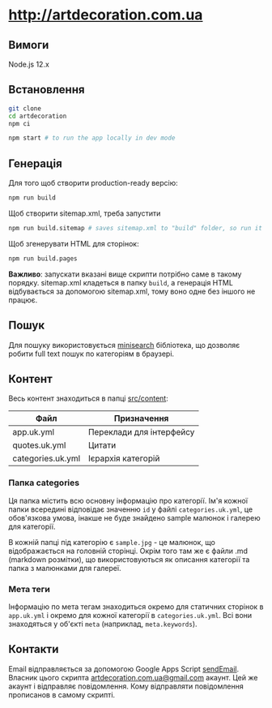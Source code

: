 # http://artdecoration.com.ua

## Вимоги

Node.js 12.x

## Встановлення

```sh
git clone
cd artdecoration
npm ci

npm start # to run the app locally in dev mode
```

## Генерація

Для того щоб створити production-ready версію:

```sh
npm run build
```

Щоб створити sitemap.xml, треба запустити

```sh
npm run build.sitemap # saves sitemap.xml to "build" folder, so run it after npm run build
```

Щоб згенерувати HTML для сторінок:

```sh
npm run build.pages
```

**Важливо**: запускати вказані вище скрипти потрібно саме в такому порядку. sitemap.xml кладеться в папку `build`, а генерація HTML відбувається за допомогою sitemap.xml, тому воно одне без іншого не працює.

## Пошук

Для пошуку використовується [minisearch] бібліотека, що дозволяє робити full text пошук по категоріям в браузері.

[minisearch]: https://lucaong.github.io/minisearch/

## Контент

Весь контент знаходиться в папці [src/content](./src/content):

| Файл                  | Призначення                    |
| ----------------------|------------------------------|
| app.uk.yml            | Переклади для інтерфейсу         |
| quotes.uk.yml         | Цитати                        |
| categories.uk.yml     | Ієрархія категорій                |

### Папка categories

Ця папка містить всю основну інформацію про категорії. Ім'я кожної папки всередині відповідає значенню `id` у файлі `categories.uk.yml`, це обов'язкова умова, інакше не буде знайдено sample малюнок і галерею для категорії.

В кожній папці під категорію є `sample.jpg` - це малюнок, що відображається на головній сторінці. Окрім того там же є файли .md (markdown розмітки), що використовуються як описання категорії та папка з малюнками для галереї.

### Мета теги

Інформацію по мета тегам знаходиться окремо для статичних сторінок в `app.uk.yml` і окремо для кожної категорії в `categories.uk.yml`. Всі вони знаходяться у об'єкті `meta` (наприклад, `meta.keywords`).

## Контакти

Email відправляється за допомогою Google Apps Script [sendEmail](https://script.google.com/d/1-Hn2I7Ee420s2ytd92jnBgVr8HJAVaHH4ZoxUkD9hhCXmVYzM02y1bgt/edit?splash=yes#). Власник цього скрипта artdecoration.com.ua@gmail.com акаунт. Цей же акаунт і відправляє повідомлення. Кому відправляти повідомлення прописанов в самому скрипті.
